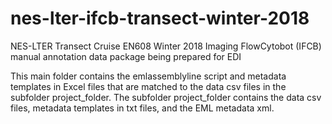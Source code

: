 # nes-lter-ifcb-transect-winter-2018
NES-LTER Transect Cruise EN608 Winter 2018 Imaging FlowCytobot (IFCB) manual annotation data package being prepared for EDI

This main folder contains the emlassemblyline script and metadata templates in Excel files that are matched to the data csv files in the subfolder project_folder.
The subfolder project_folder contains the data csv files, metadata templates in txt files, and the EML metadata xml.

